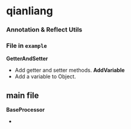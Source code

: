 # qianliang

### Annotation & Reflect Utils

### File in `example`

**GetterAndSetter**

* Add getter and setter methods.
  **AddVariable**
* Add a variable to Object.

## main file

**BaseProcessor**

* 
